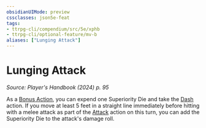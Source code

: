 ```yaml
---
obsidianUIMode: preview
cssclasses: json5e-feat
tags:
- ttrpg-cli/compendium/src/5e/xphb
- ttrpg-cli/optional-feature/mv-b
aliases: ["Lunging Attack"]
---
```

# Lunging Attack
*Source: Player's Handbook (2024) p. 95*  

As a [Bonus Action](Mechanics/rules/variant-rules/bonus-action-xphb.md), you can expend one Superiority Die and take the [Dash](Mechanics/rules/actions.md#Dash) action. If you move at least 5 feet in a straight line immediately before hitting with a melee attack as part of the [Attack](Mechanics/rules/actions.md#Attack) action on this turn, you can add the Superiority Die to the attack's damage roll.